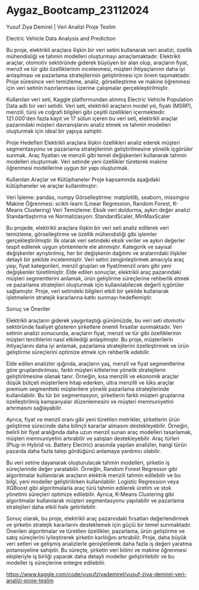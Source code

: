 # Aygaz_Bootcamp_23112024
Yusuf Ziya Demirel | Veri Analizi Proje Teslim


Electric Vehicle Data Analysis and Prediction

Bu proje, elektrikli araçlara ilişkin bir veri setini kullanarak veri analizi, özellik mühendisliği ve tahmin modelleri oluşturmayı amaçlamaktadır. Elektrikli araçlar, otomotiv sektöründe giderek büyüyen bir alan olup, araçların fiyat, menzil ve tür gibi özelliklerinin incelenmesi, müşteri ihtiyaçlarının daha iyi anlaşılması ve pazarlama stratejilerinin geliştirilmesi için önem taşımaktadır. Proje süresince veri temizleme, analiz, görselleştirme ve makine öğrenmesi için veri setinin hazırlanması üzerine çalışmalar gerçekleştirilmiştir.

Kullanılan veri seti, Kaggle platformundan alınmış Electric Vehicle Population Data adlı bir veri setidir. Veri seti, elektrikli araçların model yılı, fiyatı (MSRP), menzili, türü ve coğrafi bilgileri gibi çeşitli özellikleri içermektedir. 121.000'den fazla kayıt ve 17 sütun içeren bu veri seti, elektrikli araçlar pazarındaki müşteri davranışlarını analiz etmek ve tahmin modelleri oluşturmak için ideal bir yapıya sahiptir.

Proje Hedefleri
Elektrikli araçlara ilişkin özellikleri analiz ederek müşteri segmentasyonu ve pazarlama stratejilerinin geliştirilmesine yönelik içgörüler sunmak.
Araç fiyatları ve menzili gibi temel değişkenleri kullanarak tahmin modelleri oluşturmak.
Veri setinde yeni özellikler türeterek makine öğrenmesi modellerine uygun bir yapı oluşturmak.

Kullanılan Araçlar ve Kütüphaneler
Proje kapsamında aşağıdaki kütüphaneler ve araçlar kullanılmıştır:

Veri İşleme: pandas, numpy
Görselleştirme: matplotlib, seaborn, missingno
Makine Öğrenmesi: scikit-learn (Linear Regression, Random Forest, K-Means Clustering)
Veri Temizleme: Eksik veri doldurma, aykırı değer analizi
Standartlaştırma ve Normalizasyon: StandardScaler, MinMaxScaler

Bu projede, elektrikli araçlara ilişkin bir veri seti analiz edilerek veri temizleme, görselleştirme ve özellik mühendisliği gibi işlemler gerçekleştirilmiştir. İlk olarak veri setindeki eksik veriler ve aykırı değerler tespit edilerek uygun yöntemlerle ele alınmıştır. Kategorik ve sayısal değişkenler ayrıştırılmış, her bir değişkenin dağılımı ve aralarındaki ilişkiler detaylı bir şekilde incelenmiştir. Veri setini zenginleştirmek amacıyla araç yaşı, fiyat kategorileri, menzil grupları ve fiyat/menzil oranı gibi yeni değişkenler türetilmiştir. Elde edilen sonuçlar, elektrikli araç pazarındaki müşteri segmentlerini anlamak, ürün geliştirme süreçlerine rehberlik etmek ve pazarlama stratejileri oluşturmak için kullanılabilecek değerli içgörüler sağlamıştır. Proje, veri setindeki bilgileri etkili bir şekilde kullanarak işletmelerin stratejik kararlarına katkı sunmayı hedeflemiştir.

Sonuç ve Öneriler

Elektrikli araçların giderek yaygınlaştığı günümüzde, bu veri seti otomotiv sektöründe faaliyet gösteren şirketlere önemli fırsatlar sunmaktadır. Veri setinin analizi sonucunda, araçların fiyat, menzil ve tür gibi özelliklerinin müşteri tercihlerini nasıl etkilediği anlaşılmıştır. Bu proje, müşterilerin ihtiyaçlarını daha iyi anlamak, pazarlama stratejilerini özelleştirmek ve ürün geliştirme süreçlerini optimize etmek için rehberlik edebilir.

Elde edilen analizler ışığında, araçların yaş, menzil ve fiyat segmentlerine göre gruplandırılması, farklı müşteri kitlelerine yönelik stratejilerin geliştirilmesine olanak tanır. Örneğin, kısa menzilli ve ekonomik araçlar düşük bütçeli müşterilere hitap ederken, ultra menzilli ve lüks araçlar premium segmentteki müşterilere yönelik pazarlama stratejilerinde kullanılabilir. Bu tür bir segmentasyon, şirketlerin farklı müşteri gruplarına özelleştirilmiş kampanyalar düzenlemesini ve müşteri memnuniyetini artırmasını sağlayabilir.

Ayrıca, fiyat ve menzil oranı gibi yeni türetilen metrikler, şirketlerin ürün geliştirme sürecinde daha bilinçli kararlar almasını destekleyebilir. Örneğin, belirli bir fiyat aralığında daha uzun menzil sunan araç modelleri tasarlamak, müşteri memnuniyetini artırabilir ve satışları destekleyebilir. Araç türleri (Plug-in Hybrid vs. Battery Electric) arasında yapılan analizler, hangi türün pazarda daha fazla talep gördüğünü anlamaya yardımcı olabilir.

Bu veri setine dayanarak oluşturulacak tahmin modelleri, şirketin iş süreçlerinde değer yaratabilir. Örneğin, Random Forest Regressor gibi algoritmalar kullanılarak araçların elektrik menzili tahmin edilebilir ve bu bilgi, yeni modeller geliştirilirken kullanılabilir. Logistic Regression veya XGBoost gibi algoritmalarla araç türü tahmin edilerek üretim ve stok yönetimi süreçleri optimize edilebilir. Ayrıca, K-Means Clustering gibi algoritmalar kullanılarak müşteri segmentasyonu yapılabilir ve pazarlama stratejileri daha etkili hale getirilebilir.

Sonuç olarak, bu proje, elektrikli araç pazarındaki fırsatları değerlendirmek ve şirketin stratejik kararlarını desteklemek için güçlü bir temel sunmaktadır. Önerilen algoritmalar ve türetilen özellikler, pazarlama, ürün geliştirme ve satış süreçlerini iyileştirerek şirketin karlılığını artırabilir. Proje, daha büyük veri setleri ve gelişmiş analizlerle genişletilerek daha fazla iş değeri yaratma potansiyeline sahiptir. Bu süreçte, şirketin veri bilimi ve makine öğrenmesi ekipleriyle iş birliği yaparak daha detaylı modeller geliştirilebilir ve bu modeller iş süreçlerine entegre edilebilir.

https://www.kaggle.com/code/yusufziyademirel/yusuf-ziya-demirel-veri-analizi-proje-teslim
